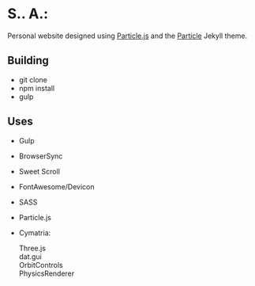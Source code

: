 # S.. A.:

Personal website designed using [Particle.js](https://github.com/VincentGarreau/particles.js/) and the [Particle](https://github.com/nrandecker/particle) Jekyll theme. 

## Building
  * git clone
  * npm install
  * gulp

## Uses
  * Gulp
  * BrowserSync
  * Sweet Scroll
  * FontAwesome/Devicon
  * SASS
  * Particle.js
  * Cymatria:

      Three.js  
      dat.gui  
      OrbitControls  
      PhysicsRenderer  

